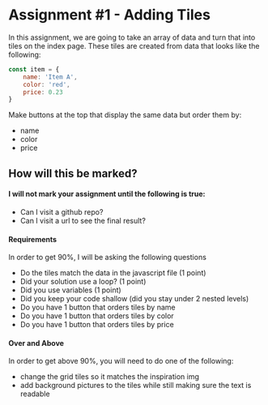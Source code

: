 # Assignment #1 - Adding Tiles

In this assignment, we are going to take an array of data and turn that into tiles on the index page.
These tiles are created from data that looks like the following:

```js
const item = {
    name: 'Item A',
    color: 'red',
    price: 0.23
}
```

Make buttons at the top that display the same data but order them by:

-   name
-   color
-   price

## How will this be marked?

#### I will not mark your assignment until the following is true:

-   Can I visit a github repo?
-   Can I visit a url to see the final result?

#### Requirements

In order to get 90%, I will be asking the following questions

-   Do the tiles match the data in the javascript file (1 point)
-   Did your solution use a loop? (1 point)
-   Did you use variables (1 point)
-   Did you keep your code shallow (did you stay under 2 nested levels)
-   Do you have 1 button that orders tiles by name
-   Do you have 1 button that orders tiles by color
-   Do you have 1 button that orders tiles by price

#### Over and Above

In order to get above 90%, you will need to do one of the following:

-   change the grid tiles so it matches the inspiration img
-   add background pictures to the tiles while still making sure the text is readable
